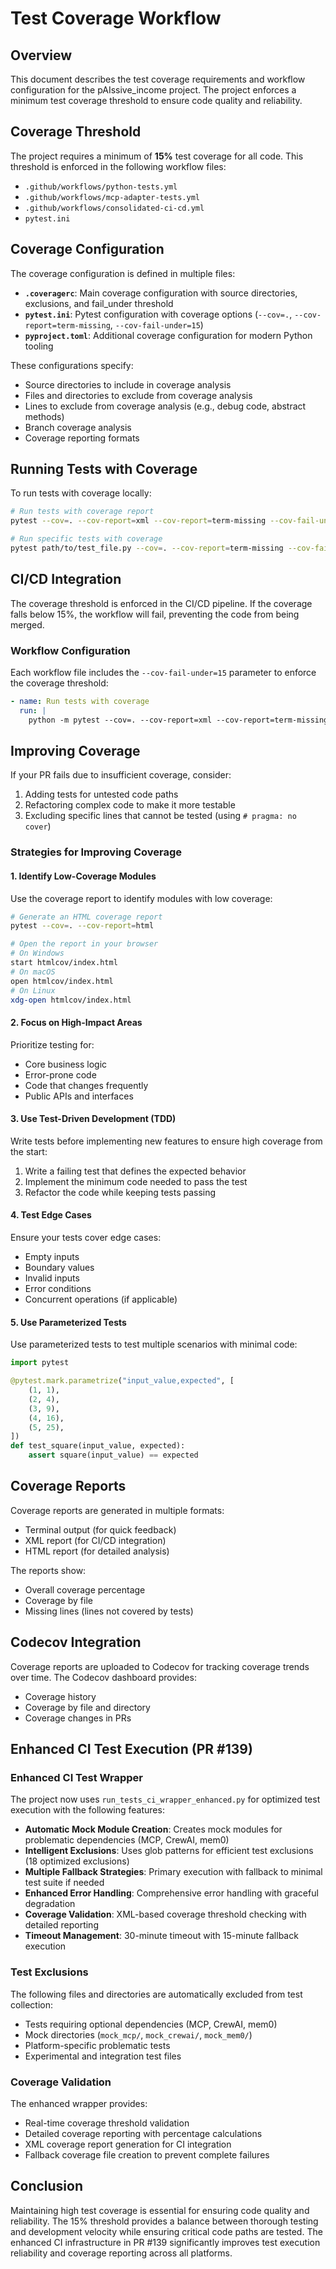 # Test Coverage Workflow

## Overview

This document describes the test coverage requirements and workflow configuration for the pAIssive_income project. The project enforces a minimum test coverage threshold to ensure code quality and reliability.

## Coverage Threshold

The project requires a minimum of **15%** test coverage for all code. This threshold is enforced in the following workflow files:

- `.github/workflows/python-tests.yml`
- `.github/workflows/mcp-adapter-tests.yml`
- `.github/workflows/consolidated-ci-cd.yml`
- `pytest.ini`

## Coverage Configuration

The coverage configuration is defined in multiple files:

- **`.coveragerc`**: Main coverage configuration with source directories, exclusions, and fail_under threshold
- **`pytest.ini`**: Pytest configuration with coverage options (`--cov=.`, `--cov-report=term-missing`, `--cov-fail-under=15`)
- **`pyproject.toml`**: Additional coverage configuration for modern Python tooling

These configurations specify:
- Source directories to include in coverage analysis
- Files and directories to exclude from coverage analysis
- Lines to exclude from coverage analysis (e.g., debug code, abstract methods)
- Branch coverage analysis
- Coverage reporting formats

## Running Tests with Coverage

To run tests with coverage locally:

```bash
# Run tests with coverage report
pytest --cov=. --cov-report=xml --cov-report=term-missing --cov-fail-under=15

# Run specific tests with coverage
pytest path/to/test_file.py --cov=. --cov-report=term-missing --cov-fail-under=15
```

## CI/CD Integration

The coverage threshold is enforced in the CI/CD pipeline. If the coverage falls below 15%, the workflow will fail, preventing the code from being merged.

### Workflow Configuration

Each workflow file includes the `--cov-fail-under=15` parameter to enforce the coverage threshold:

```yaml
- name: Run tests with coverage
  run: |
    python -m pytest --cov=. --cov-report=xml --cov-report=term-missing --cov-fail-under=15
```

## Improving Coverage

If your PR fails due to insufficient coverage, consider:

1. Adding tests for untested code paths
2. Refactoring complex code to make it more testable
3. Excluding specific lines that cannot be tested (using `# pragma: no cover`)

### Strategies for Improving Coverage

#### 1. Identify Low-Coverage Modules

Use the coverage report to identify modules with low coverage:

```bash
# Generate an HTML coverage report
pytest --cov=. --cov-report=html

# Open the report in your browser
# On Windows
start htmlcov/index.html
# On macOS
open htmlcov/index.html
# On Linux
xdg-open htmlcov/index.html
```

#### 2. Focus on High-Impact Areas

Prioritize testing for:
- Core business logic
- Error-prone code
- Code that changes frequently
- Public APIs and interfaces

#### 3. Use Test-Driven Development (TDD)

Write tests before implementing new features to ensure high coverage from the start:
1. Write a failing test that defines the expected behavior
2. Implement the minimum code needed to pass the test
3. Refactor the code while keeping tests passing

#### 4. Test Edge Cases

Ensure your tests cover edge cases:
- Empty inputs
- Boundary values
- Invalid inputs
- Error conditions
- Concurrent operations (if applicable)

#### 5. Use Parameterized Tests

Use parameterized tests to test multiple scenarios with minimal code:

```python
import pytest

@pytest.mark.parametrize("input_value,expected", [
    (1, 1),
    (2, 4),
    (3, 9),
    (4, 16),
    (5, 25),
])
def test_square(input_value, expected):
    assert square(input_value) == expected
```

## Coverage Reports

Coverage reports are generated in multiple formats:

- Terminal output (for quick feedback)
- XML report (for CI/CD integration)
- HTML report (for detailed analysis)

The reports show:
- Overall coverage percentage
- Coverage by file
- Missing lines (lines not covered by tests)

## Codecov Integration

Coverage reports are uploaded to Codecov for tracking coverage trends over time. The Codecov dashboard provides:

- Coverage history
- Coverage by file and directory
- Coverage changes in PRs

## Enhanced CI Test Execution (PR #139)

### Enhanced CI Test Wrapper

The project now uses `run_tests_ci_wrapper_enhanced.py` for optimized test execution with the following features:

- **Automatic Mock Module Creation**: Creates mock modules for problematic dependencies (MCP, CrewAI, mem0)
- **Intelligent Exclusions**: Uses glob patterns for efficient test exclusions (18 optimized exclusions)
- **Multiple Fallback Strategies**: Primary execution with fallback to minimal test suite if needed
- **Enhanced Error Handling**: Comprehensive error handling with graceful degradation
- **Coverage Validation**: XML-based coverage threshold checking with detailed reporting
- **Timeout Management**: 30-minute timeout with 15-minute fallback execution

### Test Exclusions

The following files and directories are automatically excluded from test collection:
- Tests requiring optional dependencies (MCP, CrewAI, mem0)
- Mock directories (`mock_mcp/`, `mock_crewai/`, `mock_mem0/`)
- Platform-specific problematic tests
- Experimental and integration test files

### Coverage Validation

The enhanced wrapper provides:
- Real-time coverage threshold validation
- Detailed coverage reporting with percentage calculations
- XML coverage report generation for CI integration
- Fallback coverage file creation to prevent complete failures

## Conclusion

Maintaining high test coverage is essential for ensuring code quality and reliability. The 15% threshold provides a balance between thorough testing and development velocity while ensuring critical code paths are tested. The enhanced CI infrastructure in PR #139 significantly improves test execution reliability and coverage reporting across all platforms.
